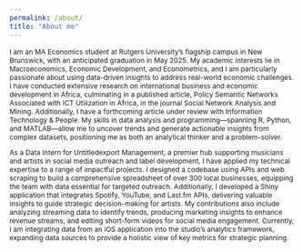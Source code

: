 ```yaml
---
permalink: /about/
title: "About me"
---
```


<div style="font-size: 12px;">
I am an MA Economics student at Rutgers University’s flagship campus in New Brunswick, with an anticipated graduation in May 2025. My academic interests lie in Macroeconomics, Economic Development, and Econometrics, and I am particularly passionate about using data-driven insights to address real-world economic challenges. I have conducted extensive research on international business and economic development in Africa, culminating in a published article, Policy Semantic Networks Associated with ICT Utilization in Africa, in the journal Social Network Analysis and Mining. Additionally, I have a forthcoming article under review with Information Technology & People. My skills in data analysis and programming—spanning R, Python, and MATLAB—allow me to uncover trends and generate actionable insights from complex datasets, positioning me as both an analytical thinker and a problem-solver.

As a Data Intern for Untitledexport Management, a premier hub supporting musicians and artists in social media outreach and label development, I have applied my technical expertise to a range of impactful projects. I designed a codebase using APIs and web scraping to build a comprehensive spreadsheet of over 300 local businesses, equipping the team with data essential for targeted outreach. Additionally, I developed a Shiny application that integrates Spotify, YouTube, and Last.fm APIs, delivering valuable insights to guide strategic decision-making for artists. My contributions also include analyzing streaming data to identify trends, producing marketing insights to enhance revenue streams, and editing short-form videos for social media engagement. Currently, I am integrating data from an iOS application into the studio’s analytics framework, expanding data sources to provide a holistic view of key metrics for strategic planning.
</div>
